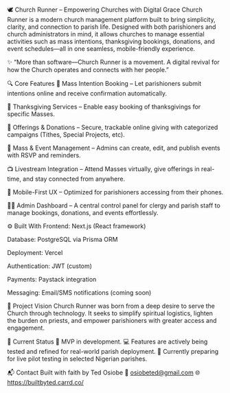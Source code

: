 🕊️ Church Runner – Empowering Churches with Digital Grace
Church Runner is a modern church management platform built to bring simplicity, clarity, and connection to parish life. Designed with both parishioners and church administrators in mind, it allows churches to manage essential activities such as mass intentions, thanksgiving bookings, donations, and event schedules—all in one seamless, mobile-friendly experience.

✨ “More than software—Church Runner is a movement. A digital revival for how the Church operates and connects with her people.”

🔍 Core Features
📆 Mass Intention Booking – Let parishioners submit intentions online and receive confirmation automatically.

🙏 Thanksgiving Services – Enable easy booking of thanksgivings for specific Masses.

💸 Offerings & Donations – Secure, trackable online giving with categorized campaigns (Tithes, Special Projects, etc).

🎉 Mass & Event Management – Admins can create, edit, and publish events with RSVP and reminders.

📺 Livestream Integration – Attend Masses virtually, give offerings in real-time, and stay connected from anywhere.

📱 Mobile-First UX – Optimized for parishioners accessing from their phones.

🧑‍💼 Admin Dashboard – A central control panel for clergy and parish staff to manage bookings, donations, and events effortlessly.

⚙️ Built With
Frontend: Next.js (React framework)

Database: PostgreSQL via Prisma ORM

Deployment: Vercel

Authentication: JWT (custom)

Payments: Paystack integration

Messaging: Email/SMS notifications (coming soon)

🎯 Project Vision
Church Runner was born from a deep desire to serve the Church through technology. It seeks to simplify spiritual logistics, lighten the burden on priests, and empower parishioners with greater access and engagement.

🙌 Current Status
🚧 MVP in development.
💻 Features are actively being tested and refined for real-world parish deployment.
📣 Currently preparing for live pilot testing in selected Nigerian parishes.

📬 Contact
Built with faith by Ted Osiobe
📧 osiobeted@gmail.com
🌐 https://builtbyted.carrd.co/
